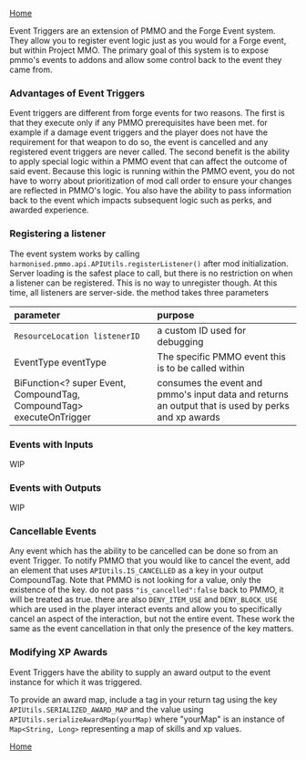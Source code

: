 [Home](../home.md)

Event Triggers are an extension of PMMO and the Forge Event system.  They allow you to register event logic just as you would for a Forge event, but within Project MMO.  The primary goal of this system is to expose pmmo's events to addons and allow some control back to the event they came from.

### Advantages of Event Triggers
Event triggers are different from forge events for two reasons. The first is that they execute only if any PMMO prerequisites have been met.  for example if a damage event triggers and the player does not have the requirement for that weapon to do so, the event is cancelled and any registered event triggers are never called.  The second benefit is the ability to apply special logic within a PMMO event that can affect the outcome of said event.  Because this logic is running within the PMMO event, you do not have to worry about prioritization of mod call order to ensure your changes are reflected in PMMO's logic.  You also have the ability to pass information back to the event which impacts subsequent logic such as perks, and awarded experience.

### Registering a listener
The event system works by calling `harmonised.pmmo.api.APIUtils.registerListener()` after mod initialization.  Server loading is the safest place to call, but there is no restriction on when a listener can be registered.  This is no way to unregister though.  At this time, all listeners are server-side.  the method takes three parameters

| parameter                                                            | purpose                                                                                            |
|:---------------------------------------------------------------------|:---------------------------------------------------------------------------------------------------|
| `ResourceLocation listenerID`                                        | a custom ID used for debugging                                                                     |
| EventType eventType                                                  | The specific PMMO event this is to be called within                                                |
| BiFunction<? super Event, CompoundTag, CompoundTag> executeOnTrigger | consumes the event and pmmo's input data and returns an output that is used by perks and xp awards |

### Events with Inputs
WIP

### Events with Outputs
WIP

### Cancellable Events
Any event which has the ability to be cancelled can be done so from an event Trigger.  To notify PMMO that you would like to cancel the event, add an element that uses `APIUtils.IS_CANCELLED` as a key in your output CompoundTag.  Note that PMMO is not looking for a value, only the existence of the key.  do not pass `"is_cancelled":false` back to PMMO, it will be treated as true.  there are also `DENY_ITEM_USE` and `DENY_BLOCK_USE` which are used in the player interact events and allow you to specifically cancel an aspect of the interaction, but not the entire event.  These work the same as the event cancellation in that only the presence of the key matters.

### Modifying XP Awards
Event Triggers have the ability to supply an award output to the event instance for which it was triggered.

To provide an award map, include a tag in your return tag using the key `APIUtils.SERIALIZED_AWARD_MAP` and the value using `APIUtils.serializeAwardMap(yourMap)` where "yourMap" is an instance of `Map<String, Long>` representing a map of skills and xp values.

[Home](../home.md)